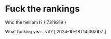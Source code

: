 # Fuck the rankings

Who the hell am I?
{ 7319919 }

What fucking year is it?
[ 2024-10-18T14:30:00Z ]
